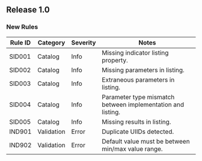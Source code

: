## Release 1.0

### New Rules

Rule ID | Category | Severity | Notes
--------|----------|----------|-------
SID001 | Catalog | Info | Missing indicator listing property.
SID002 | Catalog | Info | Missing parameters in listing.
SID003 | Catalog | Info | Extraneous parameters in listing.
SID004 | Catalog | Info | Parameter type mismatch between implementation and listing.
SID005 | Catalog | Info | Missing results in listing.
IND901 | Validation | Error | Duplicate UIIDs detected.
IND902 | Validation | Error | Default value must be between min/max value range.
